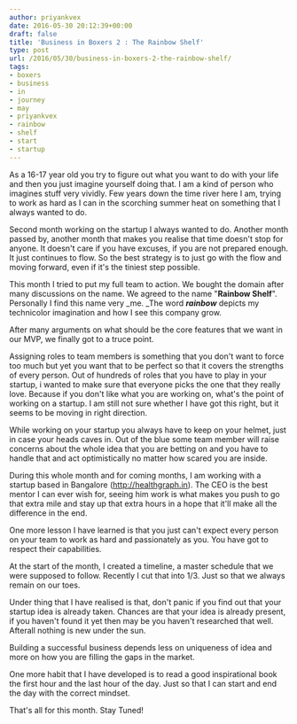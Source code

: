 ```yaml
---
author: priyankvex
date: 2016-05-30 20:12:39+00:00
draft: false
title: 'Business in Boxers 2 : The Rainbow Shelf'
type: post
url: /2016/05/30/business-in-boxers-2-the-rainbow-shelf/
tags:
- boxers
- business
- in
- journey
- may
- priyankvex
- rainbow
- shelf
- start
- startup
---
```


As a 16-17 year old you try to figure out what you want to do with your life and then you just imagine yourself doing that. I am a kind of person who imagines stuff very vividly. Few years down the time river here I am, trying to work as hard as I can in the scorching summer heat on something that I always wanted to do.

Second month working on the startup I always wanted to do. Another month passed by, another month that makes you realise that time doesn't stop for anyone. It doesn't care if you have excuses, if you are not prepared enough. It just continues to flow. So the best strategy is to just go with the flow and moving forward, even if it's the tiniest step possible.

This month I tried to put my full team to action. We bought the domain after many discussions on the name. We agreed to the name "**Rainbow Shelf**". Personally I find this name very _me. _The word _**rainbow**_ depicts my technicolor imagination and how I see this company grow.

After many arguments on what should be the core features that we want in our MVP, we finally got to a truce point.

Assigning roles to team members is something that you don't want to force too much but yet you want that to be perfect so that it covers the strengths of every person. Out of hundreds of roles that you have to play in your startup, i wanted to make sure that everyone picks the one that they really love. Because if you don't like what you are working on, what's the point of working on a startup. I am still not sure whether I have got this right, but it seems to be moving in right direction.

While working on your startup you always have to keep on your helmet, just in case your heads caves in. Out of the blue some team member will raise concerns about the whole idea that you are betting on and you have to handle that and act optimistically no matter how scared you are inside.

During this whole month and for coming months, I am working with a startup based in Bangalore (http://healthgraph.in). The CEO is the best mentor I can ever wish for, seeing him work is what makes you push to go that extra mile and stay up that extra hours in a hope that it'll make all the difference in the end.

One more lesson I have learned is that you just can't expect every person on your team to work as hard and passionately as you. You have got to respect their capabilities.

At the start of the month, I created a timeline, a master schedule that we were supposed to follow. Recently I cut that into 1/3. Just so that we always remain on our toes.

Under thing that I have realised is that, don't panic if you find out that your startup idea is already taken. Chances are that your idea is already present, if you haven't found it yet then may be you haven't researched that well. Afterall nothing is new under the sun.

Building a successful business depends less on uniqueness of idea and more on how you are filling the gaps in the market.

One more habit that I have developed is to read a good inspirational book the first hour and the last hour of the day. Just so that I can start and end the day with the correct mindset.


That's all for this month. Stay Tuned!




